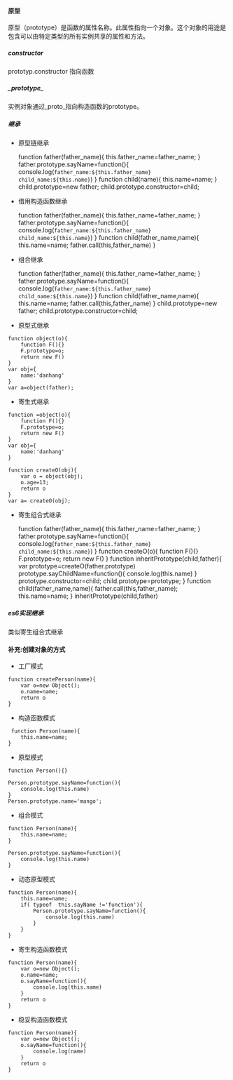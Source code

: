#### 

#### 原型

原型（prototype）是函数的属性名称。此属性指向一个对象。这个对象的用途是包含可以由特定类型的所有实例共享的属性和方法。

##### constructor

prototyp.constructor 指向函数

##### \_prototype\_

实例对象通过\_proto\_指向构造函数的prototype。

##### 继承

* 原型链继承

    function father(father_name){
        this.father_name=father_name;
    }
    father.prototype.sayName=function(){
        console.log(`father_name:${this.father_name} child_name:${this.name}`)
    }
    function child(name){
        this.name=name;
    }
    child.prototype=new father;
    child.prototype.constructor=child;

* 借用构造函数继承

    function father(father_name){
        this.father_name=father_name;
    }
    father.prototype.sayName=function(){
        console.log(`father_name:${this.father_name} child_name:${this.name}`)
    }
    function child(father_name,name){
        this.name=name;
        father.call(this,father_name)
    }

* 组合继承

    function father(father_name){
        this.father_name=father_name;
    }
    father.prototype.sayName=function(){
        console.log(`father_name:${this.father_name} child_name:${this.name}`)
    }
    function child(father_name,name){
        this.name=name;
        father.call(this,father_name)
    }
    child.prototype=new father;
    child.prototype.constructor=child;

* 原型式继承

```
function object(o){
    function F(){}
    F.prototype=o;
    return new F()
}
var obj={
    name:'danhang'
}
var a=object(father);
```

* 寄生式继承

```
function =object(o){
    function F(){}
    F.prototype=o;
    return new F()
}
var obj={
    name:'danhang'
}

function createO(obj){
    var o = object(obj);
    o.age=13;
    return o
}
var a= createO(obj);
```

* 寄生组合式继承

    function father(father_name){
        this.father_name=father_name;
    }
    father.prototype.sayName=function(){
        console.log(`father_name:${this.father_name} child_name:${this.name}`)
    }
    function createO(o){
        function F(){}
        F.prototype=o;
        return new F()
    }
    function inheritPrototype(child,father){
        var prototype=createO(father.prototype)
        prototype.sayChildName=function(){
            console.log(this.name)
        }
        prototype.constructor=child;
        child.prototype=prototype;
    }
    function child(father_name,name){
        father.call(this,father_name);
        this.name=name;
    }
    inheritPrototype(child,father)

##### es6实现继承

类似寄生组合式继承

#### 补充:创建对象的方式

* 工厂模式

```
function createPerson(name){
    var o=new Object();
    o.name=name;
    return o
}
```

* 构造函数模式

```
 function Person(name){
    this.name=name;
}
```

* 原型模式

```
function Person(){}

Person.prototype.sayName=function(){
    console.log(this.name)
}
Person.prototype.name='mango';
```

* 组合模式

```
function Person(name){
    this.name=name;
}

Person.prototype.sayName=function(){
    console.log(this.name)
}
```

* 动态原型模式

```
function Person(name){
    this.name=name;
    if( typeof  this.sayName !='function'){
        Person.prototype.sayName=function(){
            console.log(this.name)
        }
    }
}
```

* 寄生构造函数模式

```
function Person(name){
    var o=new Object();
    o.name=name;
    o.sayName=function(){
        console.log(this.name)
    }
    return o
}
```

* 稳妥构造函数模式

```
function Person(name){
    var o=new Object();
    o.sayName=function(){
        console.log(name)
    }
    return o
}
```



